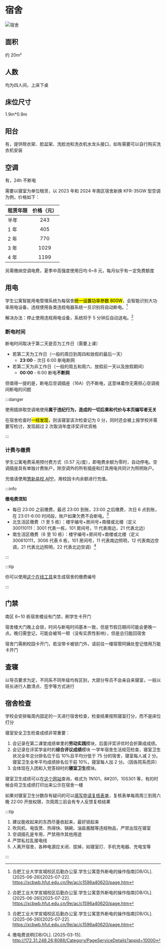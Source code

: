 # 宿舍

![宿舍](../media/dormitory.jpg)

## 面积

约 20m²

## 人数

均为四人间，上床下桌

## 床位尺寸

1.9m\*0.9m

## 阳台

有，提供晾衣架、脸盆架、洗脸池和洗衣机水龙头接口，如有需要可以自行购买洗衣机安装

## 空调

有，24h 不断电

需要以寝室为单位租赁，以 2023 年和 2024 年南区宿舍新换 KFR-35GW 型空调为例，价格如下：

| 租赁年限 | 价格（元） |
| -------- | :--------: |
| 半年     |    243     |
| 1 年     |    405     |
| 2 年     |    770     |
| 3 年     |    1029    |
| 4 年     |    1199    |

另需缴纳空调电费，夏季中高强度使用日均 6~8 元，每月似乎有一定免费额度

## 用电

学生公寓智能用电管理系统为每宿舍<mark>统一设置功率参数 800W</mark>，会智能识别大功率用电设备，违规使用各类违规电器系统一旦识别将自动断电。[^1]

解决办法：停止使用违规用电设备，系统将于 5 分钟后自动送电。[^1]

### 断电时间

断电时间取决于第二天是否为工作日（需要上课）

- 若第二天为工作日（一般的周日到周四和放假的最后一天）
  - **23:00** - 次日 6:00 断电断网
- 若第二天为非工作日（一般的周五和周六、放假前一天以及放假期间）
  - **00:00** - 6:00 断电**不断网**

但值得一提的是，断电后空调插座（16A）仍不断电，这意味着你无需担心空调夜间断电的问题

:::danger

使用插排取空调电使用**属于违纪行为，造成的一切后果和代价与本页编写者无关**

在宿舍检查时<mark>一经发现</mark>，则该寝室该次检查记为 0 分，同时还会被上报学校并需要写检讨，发现超过 2 次取消年度评奖评优资格

:::

### 计费与缴费

学生公寓电费采用预付费方式（0.57 元/度），即电费余额为零时，自动停电。空调插座具有单独计费账户，除空调外的所有插座和灯具用电共同计为照明账户。

充值请使用[慧新易校 APP](../../life/app#慧新易校)，用校园卡内余额进行充值。

:::info

**缴电费须知**

- 每日 23:00 之前缴费，最迟 23:00 到账，23:00 之后缴费，次日 6 点到账，在 23:01-6:00 时间段，账户如果欠费不会断电。[^1]
- 北生活区缴费（1 至 5 栋）：楼宇编号+房间号+南楼或北楼（定义 300110111：3001 代表一栋，101 房间号，11 代表南边，21 代表北边）
- 南生活区缴费（6 至 10 栋）：楼宇编号+房间号+南楼或北楼（定义 300610111，3006 代表 6 栋，101 房间号，11 代表南边照明，12 代表南边空调，21 代表北边照明，22 代表北边空调）[^2]

:::

:::tip

你可以使用[这个在线工具](../../more/dormitory_id_generator)来生成宿舍的缴费编号

:::

## 门禁

南区 6~10 栋宿舍楼设有门禁，刷学生卡开门

宿舍楼大门晚上会锁，时间与断电时间基本一致，但是节假日期间可能会更晚一点。晚归需登记，可能会被骂一顿（没有实质性影响），但是总归能回宿舍

宿舍门需刷校园卡开门，若没带卡被锁门外，请前往一楼宿管阿姨处登记借用万能卡开门

## 查寝

以导员要求为定，不同系不同年级均有区别，大部分导员不会亲自来寝室，一般以班长进行人数清点、签字等方式进行

## 宿舍检查

学校会安排每周内固定的一天进行宿舍检查，检查结果按照寝室打分，而不是床位打分

寝室安全卫生检查成绩非常重要：

1. 会记录在第二课堂成绩单里的**劳动实践**模块，后面评奖评优时会折算成成绩。
2. 会记录在评奖学金时的**综合评议成绩**模块
   一学年宿舍生活规范检查，寝室卫生状况全年总分排名位于后 10%且平均分低于 75 分的宿舍，寝室每人减 2 分。寝室卫生全年平均成绩排名位于前 10%，寝室每人加 2 分。（因各院系而异）
3. 会体现在入团和入党答辩时的**寝室卫生**模块。

寝室卫生成绩可以在[这个网站](https://39.106.82.121/query)查询，格式为 1N101，8#201，10S301 等，有的时候会将卫生成绩打印出来公示在宿舍一楼

如果对寝室卫生分数存有疑问的可以[填写申请复核表单](https://f.wps.cn/ksform/w/write/LrDO4WWM)，复核表单每周周三到周六晚 22:00 开放权限，次周周三前会有专人反馈复核结果

:::tip

1. 建议能收起来的东西尽量收起来，最好锁起来
2. 吹风机、电饭煲、热得快、锅碗、油盐酱醋等违规物品，严禁出现在寝室
3. 空调插孔是专用，严禁用作其他用途
4. 严禁私拉乱接电线
5. 人离开宿舍，各种电源应关闭、拔掉，如寝室灯、手机充电器、充电宝等

:::

[^1]:
    合肥工业大学宣城校区后勤办公室.学生公寓意外断电的操作指南[DB/OL]. (2025-06-26)\[2025-07-22].  
    <https://xcbwb.hfut.edu.cn/9e/ac/c1596a40620/page.htm>

[^2]:
    缴电费说明[DB/OL]. [2025-03-15].  
    <http://172.31.248.26:8088/Category/PageServiceDetails?appid=10000>

